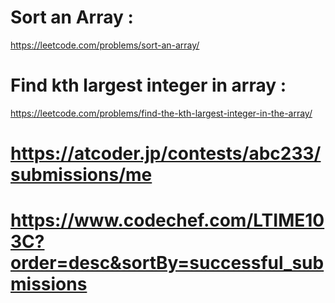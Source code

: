 # Sort an Array : 
https://leetcode.com/problems/sort-an-array/

# Find kth largest integer in array :
https://leetcode.com/problems/find-the-kth-largest-integer-in-the-array/

# https://atcoder.jp/contests/abc233/submissions/me
# https://www.codechef.com/LTIME103C?order=desc&sortBy=successful_submissions
